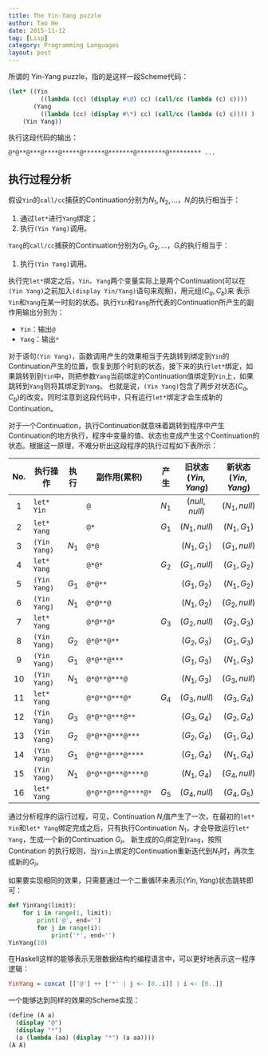 ```yaml
---
title: The Yin-Yang puzzle
author: Tao He
date: 2015-11-12
tag: [Lisp]
category: Programming Languages
layout: post
---
```


所谓的 Yin-Yang puzzle，指的是这样一段Scheme代码：

~~~scheme
(let* ((Yin
         ((lambda (cc) (display #\@) cc) (call/cc (lambda (c) c))))
       (Yang
         ((lambda (cc) (display #\*) cc) (call/cc (lambda (c) c)))) )
    (Yin Yang))
~~~

执行这段代码的输出：

    @*@**@***@****@*****@******@*******@********@********* ...

<!--more-->

执行过程分析
-----------

假设`Yin`的`call/cc`捕获的Continuation分别为$N_1, N_2, \dots$，$N_i$的执行相当于：

1. 通过`let*`进行`Yang`绑定；
2. 执行`(Yin Yang)`调用。

`Yang`的`call/cc`捕获的Continuation分别为$G_1, G_2, \dots$，$G_i$的执行相当于：

1. 执行`(Yin Yang)`调用。

执行完`let*`绑定之后，`Yin`、`Yang`两个变量实际上是两个Continuation(可以在`(Yin Yang)`之前加入`(display Yin/Yang)`语句来观察)，用元组$(C_a, C_b)$来
表示`Yin`和`Yang`在某一时刻的状态。执行`Yin`和`Yang`所代表的Continuation所产生的副作用输出分别为：

+ `Yin`：输出`@`
+ `Yang`：输出`*`

对于语句`(Yin Yang)`，函数调用产生的效果相当于先跳转到绑定到`Yin`的Continuation产生的位置，恢复到那个时刻的状态，接下来的执行`let*`绑定，如果跳转到到`Yin`中，则把参数`Yang`当前绑定的Continuation值绑定到`Yin`上，如果跳转到`Yang`则将其绑定到`Yang`。
也就是说，`(Yin Yang)`包含了两步对状态$(C_a, C_b)$的改变。同时注意到这段代码中，只有运行`let*`绑定才会生成新的Continuation。

对于一个Continuation，执行Continuation就意味着跳转到程序中产生Continuation的地方执行，程序中变量的值、状态也变成产生这个Continuation的状态。根据这一原理，不难分析出这段程序的执行过程如下表所示：

| No. | 执行操作     | 执行  | 副作用(累积)       | 产生  | 旧状态$(Yin, Yang)$ | 新状态$(Yin, Yang)$ |
|:---:|--------------|:-----:|--------------------|:-----:|:-------------------:|:-------------------:|
| 1   | `let* Yin`   |       | `@`                | $N_1$ | $(null, null)$      | $(N_1, null)$       |
| 2   | `let* Yang`  |       | `@*`               | $G_1$ | $(N_1, null)$       | $(N_1, G_1)$        |
| 3   | `(Yin Yang)` | $N_1$ | `@*@`              |       | $(N_1, G_1)$        | $(G_1, null)$       |
| 4   | `let* Yang`  |       | `@*@*`             | $G_2$ | $(G_1, null)$       | $(G_1, G_2)$        |
| 5   | `(Yin Yang)` | $G_1$ | `@*@**`            |       | $(G_1, G_2)$        | $(N_1, G_2)$        |
| 6   | `(Yin Yang)` | $N_1$ | `@*@**@`           |       | $(N_1, G_2)$        | $(G_2, null)$       |
| 7   | `let* Yang`  |       | `@*@**@*`          | $G_3$ | $(G_2, null)$       | $(G_2, G_3)$        |
| 8   | `(Yin Yang)` | $G_2$ | `@*@**@**`         |       | $(G_2, G_3)$        | $(G_1, G_3)$        |
| 9   | `(Yin Yang)` | $G_1$ | `@*@**@***`        |       | $(G_1, G_3)$        | $(N_1, G_3)$        |
| 10  | `(Yin Yang)` | $N_1$ | `@*@**@***@`       |       | $(N_1, G_3)$        | $(G_3, null)$       |
| 11  | `let* Yang`  |       | `@*@**@***@*`      | $G_4$ | $(G_3, null)$       | $(G_3, G_4)$        |
| 12  | `(Yin Yang)` | $G_3$ | `@*@**@***@**`     |       | $(G_3, G_4)$        | $(G_2, G_4)$        |
| 13  | `(Yin Yang)` | $G_2$ | `@*@**@***@***`    |       | $(G_2, G_4)$        | $(G_1, G_4)$        |
| 14  | `(Yin Yang)` | $G_1$ | `@*@**@***@****`   |       | $(G_1, G_4)$        | $(N_1, G_4)$        |
| 15  | `(Yin Yang)` | $N_1$ | `@*@**@***@****@`  |       | $(N_1, G_4)$        | $(G_4, null)$       |
| 16  | `let* Yang`  |       | `@*@**@***@****@*` | $G_5$ | $(G_4, null)$       | $(G_4, G_5)$        |

通过分析程序的运行过程，可见，Continuation $N_i$值产生了一次，在最初的`let* Yin`和`let* Yang`绑定完成之后，只有执行Continuation $N_1$，才会导致运行`let* Yang`，生成一个新的Continuation $G_i$。
新生成的$G_i$绑定到`Yang`，按照 Contination 的执行规则，当`Yin`上绑定的Continuation重新迭代到$N_1$时，再次生成新的$G_i$。

如果要实现相同的效果，只需要通过一个二重循环来表示$(Yin, Yang)$状态跳转即可：

~~~python
def YinYang(limit):
    for i in range(1, limit):
        print('@', end='')
        for j in range(i):
            print('*', end='')
YinYang(10)
~~~

在Haskell这样的能够表示无限数据结构的编程语言中，可以更好地表示这一程序逻辑：

~~~haskell
YinYang = concat [['@'] ++ ['*' | j <- [0..i]] | i <- [0..]]
~~~

一个能够达到同样的效果的Scheme实现：

~~~scheme
(define (A a)
  (display "@")
  (display "*")
  (a (lambda (aa) (display "*") (a aa))))
(A A)
~~~

